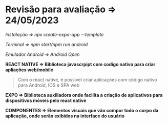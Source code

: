 # Revisão para avaliação => 24/05/2023

*Instalação => npx create-expo-app --template* 

*Terminal => npm start/npm run android* 

*Emulador Android => Android Open*

**REACT NATIVE =>  Biblioteca javascrpipt com codigo nativo para criar apliações web/mobile**
> Com o react native, é possivel criar aplicações com código nativo para Android, IOS e SPA web

**EXPO => Biblioteca auxiliadora onde facilita a criação de aplicativos para dispositivos móveis pelo react native**

**COMPONENTES => Elementos visuais que vão compor todo o corpo da aplicação, onde serão exibidos na interface do usuário**

